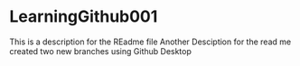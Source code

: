 # LearningGithub001

This is a description for the REadme file
Another Desciption for the read me
created two new branches using Github Desktop